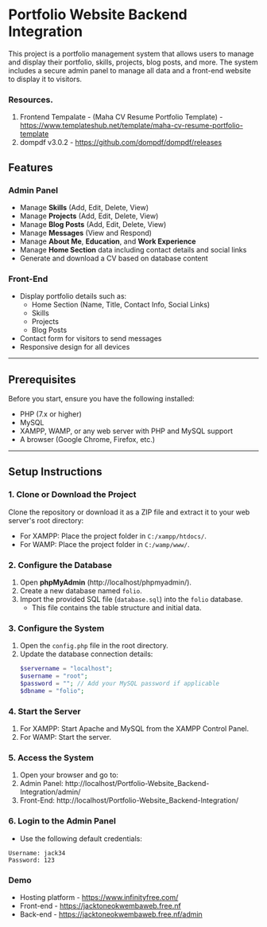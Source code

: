 # Portfolio Website Backend Integration

This project is a portfolio management system that allows users to manage and display their portfolio, skills, projects, blog posts, and more. The system includes a secure admin panel to manage all data and a front-end website to display it to visitors.

### Resources.
1. Frontend Tempalate - (Maha CV Resume Portfolio Template) - https://www.templateshub.net/template/maha-cv-resume-portfolio-template
2. dompdf v3.0.2 - https://github.com/dompdf/dompdf/releases

## Features

### Admin Panel
- Manage **Skills** (Add, Edit, Delete, View)
- Manage **Projects** (Add, Edit, Delete, View)
- Manage **Blog Posts** (Add, Edit, Delete, View)
- Manage **Messages** (View and Respond)
- Manage **About Me**, **Education**, and **Work Experience**
- Manage **Home Section** data including contact details and social links
- Generate and download a CV based on database content

### Front-End
- Display portfolio details such as:
  - Home Section (Name, Title, Contact Info, Social Links)
  - Skills
  - Projects
  - Blog Posts
- Contact form for visitors to send messages
- Responsive design for all devices

---

## Prerequisites

Before you start, ensure you have the following installed:
- PHP (7.x or higher)
- MySQL
- XAMPP, WAMP, or any web server with PHP and MySQL support
- A browser (Google Chrome, Firefox, etc.)

---

## Setup Instructions

### 1. Clone or Download the Project
Clone the repository or download it as a ZIP file and extract it to your web server's root directory:
- For XAMPP: Place the project folder in `C:/xampp/htdocs/`.
- For WAMP: Place the project folder in `C:/wamp/www/`.

### 2. Configure the Database
1. Open **phpMyAdmin** (http://localhost/phpmyadmin/).
2. Create a new database named `folio`.
3. Import the provided SQL file (`database.sql`) into the `folio` database.
   - This file contains the table structure and initial data.

### 3. Configure the System
1. Open the `config.php` file in the root directory.
2. Update the database connection details:
   ```php
   $servername = "localhost";
   $username = "root";
   $password = ""; // Add your MySQL password if applicable
   $dbname = "folio";
### 4. Start the Server
1. For XAMPP: Start Apache and MySQL from the XAMPP Control Panel.
2. For WAMP: Start the server.
### 5. Access the System
1. Open your browser and go to:
2. Admin Panel: http://localhost/Portfolio-Website_Backend-Integration/admin/
3. Front-End: http://localhost/Portfolio-Website_Backend-Integration/
### 6. Login to the Admin Panel
- Use the following default credentials:
```credential
Username: jack34
Password: 123
```
### Demo
- Hosting platform - https://www.infinityfree.com/
- Front-end - https://jacktoneokwembaweb.free.nf
- Back-end - https://jacktoneokwembaweb.free.nf/admin